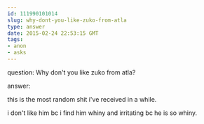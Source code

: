 ```yaml
---
id: 111990101014
slug: why-dont-you-like-zuko-from-atla
type: answer
date: 2015-02-24 22:53:15 GMT
tags:
- anon
- asks
---
```

question: Why don't you like zuko from atla?

answer: <p>this is the most random shit i've received in a while.</p><p>i don't like him bc i find him whiny and irritating bc he is so whiny.&nbsp;</p>